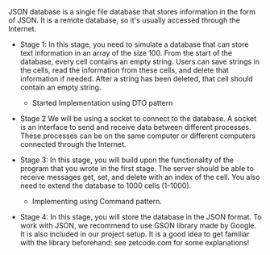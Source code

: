 JSON database is a single file database that stores information in the form of JSON. It is a remote database, so it's
usually accessed through the Internet.

- Stage 1: In this stage, you need to simulate a database that can store text information in an array of the size 100.
  From the
  start of the database, every cell contains an empty string. Users can save strings in the cells, read the information
  from these cells, and delete that information if needed. After a string has been deleted, that cell should contain an
  empty string.
    - Started Implementation using DTO pattern

- Stage 2 We will be using a socket to connect to the database. A socket is an interface to send and receive data
  between different processes. These processes can be on the same computer or different computers connected through the
  Internet.
- Stage 3: In this stage, you will build upon the functionality of the program that you wrote in the first stage. The
  server should be able to receive messages get, set, and delete with an index of the cell. You also need to extend the
  database to 1000 cells (1-1000).
    - Implementing using Command pattern.
- Stage 4: In this stage, you will store the database in the JSON format. To work with JSON, we recommend to use GSON
  library made by Google. It is also included in our project setup. It is a good idea to get familiar with the library
  beforehand: see zetcode.com for some explanations!